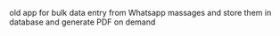 old app for bulk data entry from Whatsapp massages and store them in database and generate PDF on demand 